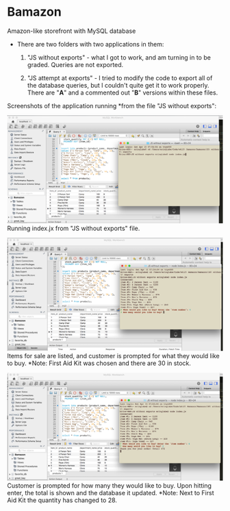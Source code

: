 # Bamazon
Amazon-like storefront with MySQL database

* There are two folders with two applications in them:
	1. "JS without exports" - what I got to work, and am turning in to be graded. Queries are not exported.

	2. "JS attempt at exports" - I tried to modify the code to export all of the database queries, but I couldn't quite get it to work properly. There are "**A**" and a commented out "**B**" versions within these files.



Screenshots of the application running *from the file "JS without exports":

![Alt Tag](/images/a.png)
Running index.jx from "JS without exports" file.

![Alt Tag](/images/b.png)
Items for sale are listed, and customer is prompted for what they would like to buy.
*Note: First Aid Kit was chosen and there are 30 in stock.

![Alt Tag](/images/c.png)
Customer is prompted for how many they would like to buy. Upon hitting enter, the total is shown and the database it updated.
*Note: Next to First Aid Kit the quantity has changed to 28.
